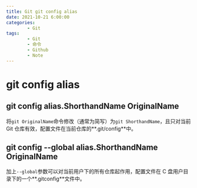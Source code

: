 ```yaml
---
title: Git git config alias
date: 2021-10-21 6:00:00
categories:
        - Git
tags:
        - Git
        - 命令
        - Github
        - Note
---
```


# git config alias

## git config alias.ShorthandName OriginalName

将`git OriginalName`命令修改（通常为简写）为`git ShorthandName`，且只对当前 Git 仓库有效，配置文件在当前仓库的**.git/config**中。

## git config --global alias.ShorthandName OriginalName

加上`--global`参数可以对当前用户下的所有仓库起作用，配置文件在 C 盘用户目录下的一个**.gitconfig**文件中。
